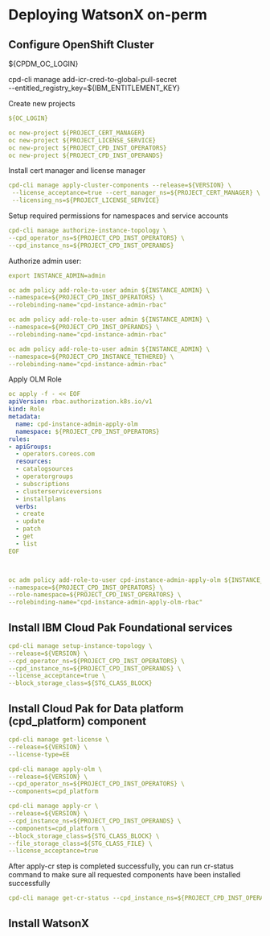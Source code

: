 # Deploying WatsonX on-perm



## Configure OpenShift Cluster 


${CPDM_OC_LOGIN}

cpd-cli manage add-icr-cred-to-global-pull-secret \
--entitled_registry_key=${IBM_ENTITLEMENT_KEY}


Create new projects

```yaml
${OC_LOGIN}

oc new-project ${PROJECT_CERT_MANAGER}
oc new-project ${PROJECT_LICENSE_SERVICE}
oc new-project ${PROJECT_CPD_INST_OPERATORS} 
oc new-project ${PROJECT_CPD_INST_OPERANDS}
```


Install cert manager and license manager
```yaml
cpd-cli manage apply-cluster-components --release=${VERSION} \
 --license_acceptance=true --cert_manager_ns=${PROJECT_CERT_MANAGER} \
 --licensing_ns=${PROJECT_LICENSE_SERVICE}
```

Setup required permissions for namespaces and service accounts
```yaml
cpd-cli manage authorize-instance-topology \
--cpd_operator_ns=${PROJECT_CPD_INST_OPERATORS} \
--cpd_instance_ns=${PROJECT_CPD_INST_OPERANDS}
```

Authorize admin user:

```yaml
export INSTANCE_ADMIN=admin

oc adm policy add-role-to-user admin ${INSTANCE_ADMIN} \
--namespace=${PROJECT_CPD_INST_OPERATORS} \
--rolebinding-name="cpd-instance-admin-rbac"

oc adm policy add-role-to-user admin ${INSTANCE_ADMIN} \
--namespace=${PROJECT_CPD_INST_OPERANDS} \
--rolebinding-name="cpd-instance-admin-rbac"

oc adm policy add-role-to-user admin ${INSTANCE_ADMIN} \
--namespace=${PROJECT_CPD_INSTANCE_TETHERED} \
--rolebinding-name="cpd-instance-admin-rbac"
```

Apply OLM Role

```yaml
oc apply -f - << EOF
apiVersion: rbac.authorization.k8s.io/v1
kind: Role
metadata:
  name: cpd-instance-admin-apply-olm
  namespace: ${PROJECT_CPD_INST_OPERATORS}
rules:
- apiGroups:
  - operators.coreos.com
  resources:
  - catalogsources
  - operatorgroups
  - subscriptions
  - clusterserviceversions
  - installplans
  verbs:
  - create
  - update
  - patch
  - get
  - list
EOF



oc adm policy add-role-to-user cpd-instance-admin-apply-olm ${INSTANCE_ADMIN} \
--namespace=${PROJECT_CPD_INST_OPERATORS} \
--role-namespace=${PROJECT_CPD_INST_OPERATORS} \
--rolebinding-name="cpd-instance-admin-apply-olm-rbac"
```

## Install IBM Cloud Pak Foundational services

```yaml
cpd-cli manage setup-instance-topology \
--release=${VERSION} \
--cpd_operator_ns=${PROJECT_CPD_INST_OPERATORS} \
--cpd_instance_ns=${PROJECT_CPD_INST_OPERANDS} \
--license_acceptance=true \
--block_storage_class=${STG_CLASS_BLOCK}
```

## Install Cloud Pak for Data platform (cpd_platform) component

```yaml
cpd-cli manage get-license \
--release=${VERSION} \
--license-type=EE

cpd-cli manage apply-olm \
--release=${VERSION} \
--cpd_operator_ns=${PROJECT_CPD_INST_OPERATORS} \
--components=cpd_platform

cpd-cli manage apply-cr \
--release=${VERSION} \
--cpd_instance_ns=${PROJECT_CPD_INST_OPERANDS} \
--components=cpd_platform \
--block_storage_class=${STG_CLASS_BLOCK} \
--file_storage_class=${STG_CLASS_FILE} \
--license_acceptance=true
```

After apply-cr step is completed successfully, you can run cr-status command to make sure all requested components have been installed successfully
```yaml
cpd-cli manage get-cr-status --cpd_instance_ns=${PROJECT_CPD_INST_OPERANDS}
```

## Install WatsonX


